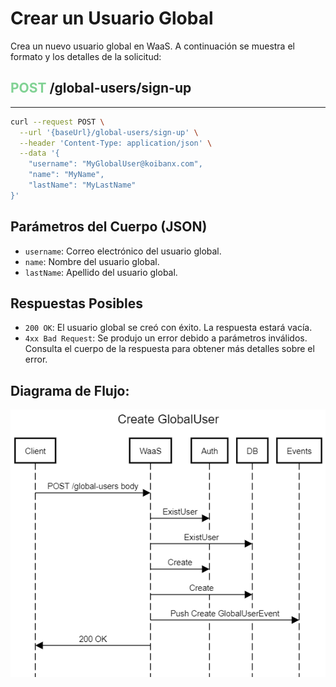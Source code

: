 # Crear un Usuario Global

Crea un nuevo usuario global en WaaS. A continuación se muestra el formato y los detalles de la solicitud:

## <span style='color: #81d294;'>POST</span> /global-users/sign-up
---

```bash
curl --request POST \
  --url '{baseUrl}/global-users/sign-up' \
  --header 'Content-Type: application/json' \
  --data '{
    "username": "MyGlobalUser@koibanx.com",
    "name": "MyName",
    "lastName": "MyLastName"
}'
```

## Parámetros del Cuerpo (JSON)

- `username`: Correo electrónico del usuario global.
- `name`: Nombre del usuario global.
- `lastName`: Apellido del usuario global.

## Respuestas Posibles

- `200 OK`: El usuario global se creó con éxito. La respuesta estará vacía.
- `4xx Bad Request`: Se produjo un error debido a parámetros inválidos. Consulta el cuerpo de la respuesta para obtener más detalles sobre el error.

## Diagrama de Flujo:

![Create Global User](./CreateGlobalUser.png)

